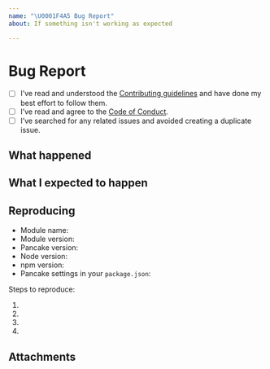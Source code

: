```yaml
---
name: "\U0001F4A5 Bug Report"
about: If something isn't working as expected

---
```


# Bug Report

- [ ] I’ve read and understood the [Contributing guidelines](https://github.com/govau/designsystem/blob/master/CONTRIBUTING.md) and have done my best effort to follow them.
- [ ] I’ve read and agree to the [Code of Conduct](https://github.com/govau/designsystem/blob/master/CODE_OF_CONDUCT.md).
- [ ] I’ve searched for any related issues and avoided creating a duplicate issue.

## What happened

<!--
	What happened that makes you think this is a bug or missing feature?
-->

## What I expected to happen

<!--
	What did you expect to happen. You can skip this section if this is a feature request.
-->


## Reproducing

- Module name:
- Module version:
- Pancake version:
- Node version:
- npm version:
- Pancake settings in your `package.json`:

Steps to reproduce:

1.
2.
3.
4.


## Attachments

<!--
	Screenshots, logs, repo link, CodePen etc
-->

